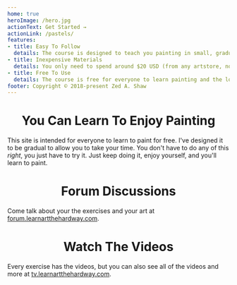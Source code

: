 ```yaml
---
home: true
heroImage: /hero.jpg
actionText: Get Started →
actionLink: /pastels/
features:
- title: Easy To Follow
  details: The course is designed to teach you painting in small, gradual, logical steps.  Every exercise has multiple video demonstrations so you can see exactly who to do it, and includes free photographic references for you to use.
- title: Inexpensive Materials
  details: You only need to spend around $20 USD (from any artstore, not from me) on materials to get started, and the entire course will cost you possibly $101 in materials if you buy everything.
- title: Free To Use
  details: The course is free for everyone to learn painting and the love of making art.  Everything is licensed using Creative Commons licenses.
footer: Copyright © 2018-present Zed A. Shaw
---
```


<h1 style="text-align: center">You Can Learn To Enjoy Painting</h1>

This site is intended for everyone to learn to paint for free.  I've designed it to be gradual to allow you to take your time.  You don't have to do any of this *right*, you just have to try it.  Just keep doing it, enjoy yourself, and you'll learn to paint.  

<h1 style="text-align: center">Forum Discussions</h1>

Come talk about your the exercises and your art at <a href="https://forum.learnartthehardway.com">forum.learnartthehardway.com</a>.


<h1 style="text-align: center">Watch The Videos</h1>

Every exercise has the videos, but you can also see all of the videos and more at <a href="https://tv.learnartthehardway.com">tv.learnartthehardway.com</a>.

